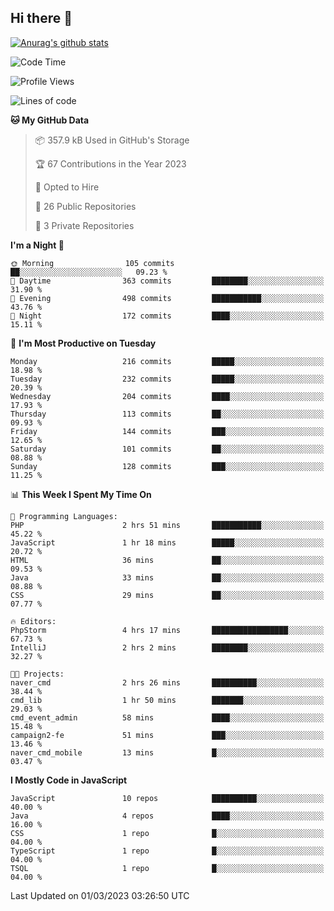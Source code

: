 ## Hi there 👋

[![Anurag's github stats](https://github-readme-stats.vercel.app/api?username=Songwonseok)](https://github.com/anuraghazra/github-readme-stats)



<!--START_SECTION:waka-->
![Code Time](http://img.shields.io/badge/Code%20Time-2%2C102%20hrs%2042%20mins-blue)

![Profile Views](http://img.shields.io/badge/Profile%20Views-4-blue)

![Lines of code](https://img.shields.io/badge/From%20Hello%20World%20I%27ve%20Written--19.0%20million%20lines%20of%20code-blue)

**🐱 My GitHub Data** 

> 📦 357.9 kB Used in GitHub's Storage 
 > 
> 🏆 67 Contributions in the Year 2023
 > 
> 💼 Opted to Hire
 > 
> 📜 26 Public Repositories 
 > 
> 🔑 3 Private Repositories 
 > 
**I'm a Night 🦉** 

```text
🌞 Morning                105 commits         ██░░░░░░░░░░░░░░░░░░░░░░░   09.23 % 
🌆 Daytime                363 commits         ████████░░░░░░░░░░░░░░░░░   31.90 % 
🌃 Evening                498 commits         ███████████░░░░░░░░░░░░░░   43.76 % 
🌙 Night                  172 commits         ████░░░░░░░░░░░░░░░░░░░░░   15.11 % 
```
📅 **I'm Most Productive on Tuesday** 

```text
Monday                   216 commits         █████░░░░░░░░░░░░░░░░░░░░   18.98 % 
Tuesday                  232 commits         █████░░░░░░░░░░░░░░░░░░░░   20.39 % 
Wednesday                204 commits         ████░░░░░░░░░░░░░░░░░░░░░   17.93 % 
Thursday                 113 commits         ██░░░░░░░░░░░░░░░░░░░░░░░   09.93 % 
Friday                   144 commits         ███░░░░░░░░░░░░░░░░░░░░░░   12.65 % 
Saturday                 101 commits         ██░░░░░░░░░░░░░░░░░░░░░░░   08.88 % 
Sunday                   128 commits         ███░░░░░░░░░░░░░░░░░░░░░░   11.25 % 
```


📊 **This Week I Spent My Time On** 

```text
💬 Programming Languages: 
PHP                      2 hrs 51 mins       ███████████░░░░░░░░░░░░░░   45.22 % 
JavaScript               1 hr 18 mins        █████░░░░░░░░░░░░░░░░░░░░   20.72 % 
HTML                     36 mins             ██░░░░░░░░░░░░░░░░░░░░░░░   09.53 % 
Java                     33 mins             ██░░░░░░░░░░░░░░░░░░░░░░░   08.88 % 
CSS                      29 mins             ██░░░░░░░░░░░░░░░░░░░░░░░   07.77 % 

🔥 Editors: 
PhpStorm                 4 hrs 17 mins       █████████████████░░░░░░░░   67.73 % 
IntelliJ                 2 hrs 2 mins        ████████░░░░░░░░░░░░░░░░░   32.27 % 

🐱‍💻 Projects: 
naver_cmd                2 hrs 26 mins       ██████████░░░░░░░░░░░░░░░   38.44 % 
cmd_lib                  1 hr 50 mins        ███████░░░░░░░░░░░░░░░░░░   29.03 % 
cmd_event_admin          58 mins             ████░░░░░░░░░░░░░░░░░░░░░   15.48 % 
campaign2-fe             51 mins             ███░░░░░░░░░░░░░░░░░░░░░░   13.46 % 
naver_cmd_mobile         13 mins             █░░░░░░░░░░░░░░░░░░░░░░░░   03.47 % 
```

**I Mostly Code in JavaScript** 

```text
JavaScript               10 repos            ██████████░░░░░░░░░░░░░░░   40.00 % 
Java                     4 repos             ████░░░░░░░░░░░░░░░░░░░░░   16.00 % 
CSS                      1 repo              █░░░░░░░░░░░░░░░░░░░░░░░░   04.00 % 
TypeScript               1 repo              █░░░░░░░░░░░░░░░░░░░░░░░░   04.00 % 
TSQL                     1 repo              █░░░░░░░░░░░░░░░░░░░░░░░░   04.00 % 
```




 Last Updated on 01/03/2023 03:26:50 UTC
<!--END_SECTION:waka-->
